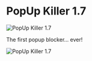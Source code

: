 # PopUp Killer 1.7

![PopUp Killer 1.7](https://xfx.net/stackoverflow/puk17/puk17.png)

The first popup blocker... ever!

![PopUp Killer 1.7](https://xfx.net/stackoverflow/puk17/puk17_02.png)
